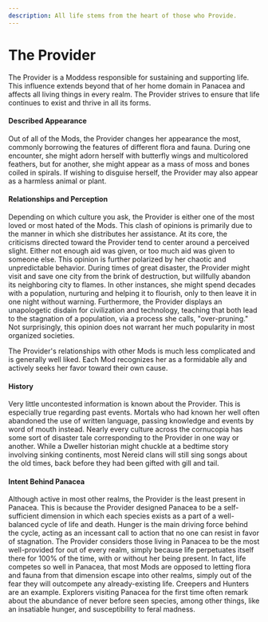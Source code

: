 ```yaml
---
description: All life stems from the heart of those who Provide.
---
```


# The Provider

The Provider is a Moddess responsible for sustaining and supporting life. This influence extends beyond that of her home domain in Panacea and affects all living things in every realm. The Provider strives to ensure that life continues to exist and thrive in all its forms.

#### **Described Appearance**

Out of all of the Mods, the Provider changes her appearance the most, commonly borrowing the features of different flora and fauna. During one encounter, she might adorn herself with butterfly wings and multicolored feathers, but for another, she might appear as a mass of moss and bones coiled in spirals. If wishing to disguise herself, the Provider may also appear as a harmless animal or plant.

#### **Relationships and Perception**

Depending on which culture you ask, the Provider is either one of the most loved or most hated of the Mods. This clash of opinions is primarily due to the manner in which she distributes her assistance. At its core, the criticisms directed toward the Provider tend to center around a perceived slight. Either not enough aid was given, or too much aid was given to someone else. This opinion is further polarized by her chaotic and unpredictable behavior. During times of great disaster, the Provider might visit and save one city from the brink of destruction, but willfully abandon its neighboring city to flames. In other instances, she might spend decades with a population, nurturing and helping it to flourish, only to then leave it in one night without warning. Furthermore, the Provider displays an unapologetic disdain for civilization and technology, teaching that both lead to the stagnation of a population, via a process she calls, "over-pruning." Not surprisingly, this opinion does not warrant her much popularity in most organized societies.

The Provider's relationships with other Mods is much less complicated and is generally well liked. Each Mod recognizes her as a formidable ally and actively seeks her favor toward their own cause.

#### **History**

Very little uncontested information is known about the Provider. This is especially true regarding past events. Mortals who had known her well often abandoned the use of written language, passing knowledge and events by word of mouth instead. Nearly every culture across the cornucopia has some sort of disaster tale corresponding to the Provider in one way or another. While a Dweller historian might chuckle at a bedtime story involving sinking continents, most Nereid clans will still sing songs about the old times, back before they had been gifted with gill and tail.

#### **Intent Behind Panacea**

Although active in most other realms, the Provider is the least present in Panacea. This is because the Provider designed Panacea to be a self-sufficient dimension in which each species exists as a part of a well-balanced cycle of life and death. Hunger is the main driving force behind the cycle, acting as an incessant call to action that no one can resist in favor of stagnation. The Provider considers those living in Panacea to be the most well-provided for out of every realm, simply because life perpetuates itself there for 100% of the time, with or without her being present. In fact, life competes so well in Panacea, that most Mods are opposed to letting flora and fauna from that dimension escape into other realms, simply out of the fear they will outcompete any already-existing life. Creepers and Hunters are an example. Explorers visiting Panacea for the first time often remark about the abundance of never before seen species, among other things, like an insatiable hunger, and susceptibility to feral madness.
